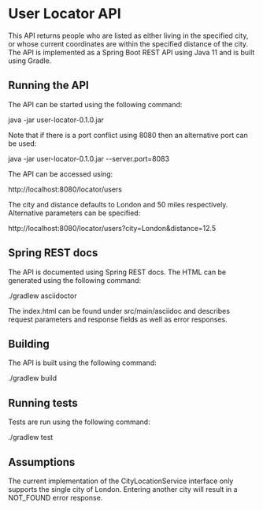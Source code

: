 # User Locator API
This API returns people who are listed as either living in the specified city, or whose current coordinates are within the specified distance of the city. The API is implemented as a Spring Boot REST API using Java 11 and is built using Gradle.

## Running the API

The API can be started using the following command:

java -jar user-locator-0.1.0.jar

Note that if there is a port conflict using 8080 then an alternative port can be used:

java -jar user-locator-0.1.0.jar --server.port=8083

The API can be accessed using:

http://localhost:8080/locator/users

The city and distance defaults to London and 50 miles respectively. Alternative parameters can be specified:

http://localhost:8080/locator/users?city=London&distance=12.5

## Spring REST docs

The API is documented using Spring REST docs. The HTML can be generated using the following command:

./gradlew asciidoctor

The index.html can be found under src/main/asciidoc and describes request parameters and response fields as well as error responses.

## Building

The API is built using the following command:

./gradlew build

## Running tests

Tests are run using the following command:

./gradlew test

## Assumptions

The current implementation of the CityLocationService interface only supports the single city of London. Entering another city will result in a NOT_FOUND error response. 

